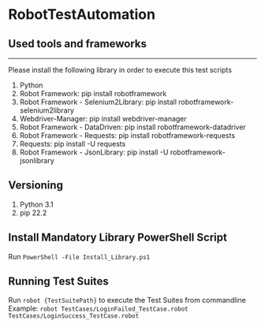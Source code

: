 # RobotTestAutomation


## Used tools and frameworks
---------------------------------------
Please install the following library in order to execute this test scripts 

1. Python
2. Robot Framework: pip install robotframework
3. Robot Framework - Selenium2Library: pip install robotframework-selenium2library
4. Webdriver-Manager: pip install webdriver-manager
5. Robot Framework - DataDriven: pip install robotframework-datadriver
6. Robot Framework - Requests: pip install robotframework-requests
7. Requests: pip install -U requests
8. Robot Framework - JsonLibrary: pip install -U robotframework-jsonlibrary

## Versioning
1. Python 3.1
2. pip 22.2

## Install Mandatory Library PowerShell Script
Run `PowerShell -File Install_Library.ps1`

## Running Test Suites

Run `robot {TestSuitePath}` to execute the Test Suites from commandline
Example: `robot TestCases/LoginFailed_TestCase.robot TestCases/LoginSuccess_TestCase.robot`